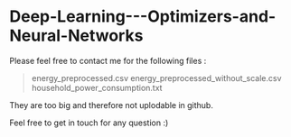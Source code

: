 # Deep-Learning---Optimizers-and-Neural-Networks

Please feel free to contact me for the following files :
> energy_preprocessed.csv
> energy_preprocessed_without_scale.csv
> household_power_consumption.txt

They are too big and therefore not uplodable in github.

Feel free to get in touch for any question :)
